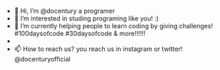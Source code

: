- 👋 Hi, I’m @docentury a programer
- 👀 I’m interested in studing programing like you! :) 
- 🌱 I’m currently helping people to learn coding by giving challenges! #100daysofcode #30daysofcode & more!!!!!!
-
- 📫 How to reach us? you reach us in instagram or twitter! @docenturyofficial 

<!---
docentury/docentury is a ✨ special ✨ repository because its `README.md` (this file) appears on your GitHub profile.
You can click the Preview link to take a look at your changes.
--->
